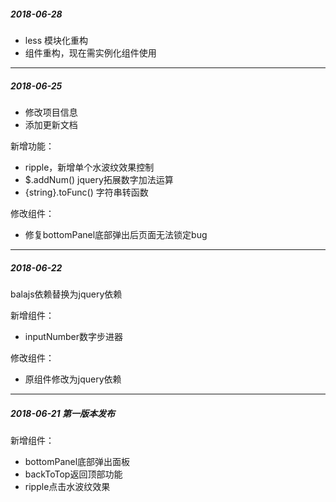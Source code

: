 ##### 2018-06-28

- less 模块化重构
- 组件重构，现在需实例化组件使用 

-------------------------------------

##### 2018-06-25

- 修改项目信息
- 添加更新文档

新增功能：
- ripple，新增单个水波纹效果控制
- $.addNum() jquery拓展数字加法运算
- {string}.toFunc() 字符串转函数

修改组件：
- 修复bottomPanel底部弹出后页面无法锁定bug

-------------------------------------

##### 2018-06-22 

balajs依赖替换为jquery依赖

新增组件：

- inputNumber数字步进器

修改组件：

- 原组件修改为jquery依赖

-------------------------------------

##### 2018-06-21 第一版本发布

新增组件：

- bottomPanel底部弹出面板
- backToTop返回顶部功能
- ripple点击水波纹效果
